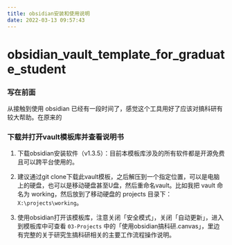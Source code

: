 ```yaml
---
title: obsidian安装和使用说明
date: 2022-03-13 09:57:43
---
```


# obsidian_vault_template_for_graduate_student

### 写在前面

从接触到使用 obsidian 已经有一段时间了，感觉这个工具用好了应该对搞科研有较大帮助。在原来的


### 下载并打开vault模板库并查看说明书

1. 下载obsidian安装软件（v1.3.5）：目前本模板库涉及的所有软件都是开源免费且可以跨平台使用的。

2. 建议通过git clone下载此vault模板，之后解压到一个指定位置，可以是电脑上的硬盘，也可以是移动硬盘甚至U盘，然后重命名vault。比如我把 vault 命名为 working，然后放到了移动硬盘的 projects 目录下：`X:\projects\working`。

3. 使用obsidian打开该模板库，注意关闭「安全模式」，关闭「自动更新」，进入到模板库中可查看 `03-Projects` 中的「使用obsidian搞科研.canvas」，里边有完整的关于研究生搞科研相关的主要工作流程操作说明。
